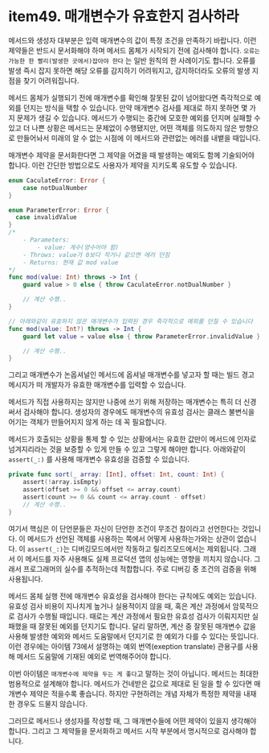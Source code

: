 # item49. 매개변수가 유효한지 검사하라

메서드와 생성자 대부분은 입력 매개변수의 값이 특정 조건을 만족하기 바랍니다. 이런 제약들은 반드시 문서화해야 하며 메서드 몸체가 시작되기 전에 검사해야 합니다. `오류는 가능한 한 빨리(발생한 곳에서)잡아야 한다` 는 일반 원칙의 한 사례이기도 합니다. 오류를 발생 즉시 잡지 못하면 해당 오류를 감지하기 어려워지고, 감지하더라도 오류의 발생 지점을 찾기 어려워집니다.

메서드 몸체가 실행되기 전에 매개변수를 확인해 잘못된 값이 넘어왔다면 즉각적으로 예외를 던지는 방식을 택할 수 있습니다. 만약 매개변수 검사를 제대로 하지 못하면 몇 가지 문제가 생길 수 있습니다. 메서드가 수행되는 중간에 모호한 예외를 던지며 실패할 수 있고 더 나쁜 상황은 메서드는 문제없이 수행됐지만, 어떤 객체를 의도하지 않은 방향으로 만들어놔서 미래의 알 수 없는 시점에 이 메서드와 관련없는 에러를 내뱉을 때입니다. 

매개변수 제약을 문서화한다면 그 제약을 어겼을 때 발생하는 예외도 함께 기술되어야 합니다. 이런 간단한 방법으로도 사용자가 제약을 지키도록 유도할 수 있습니다.

```swift
enum CaculateError: Error {
    case notDualNumber
}

enum ParameterError: Error {
  case invalidValue
}
/*
	- Parameters:
		- value: 계수(양수어야 함)
	- Throws: value가 0보다 작거나 같으면 에러 던짐
	- Returns: 현재 값 mod value
*/
func mod(value: Int) throws -> Int {
    guard value > 0 else { throw CaculateError.notDualNumber }

    // 계산 수행..
}

// 아래와같이 유효하지 않은 매개변수가 입력된 경우 즉각적으로 예외를 던질 수 있습니다
func mod(value: Int?) throws -> Int {
    guard let value = value else { throw ParameterError.invalidValue }

    // 계산 수행..
}
```



그리고 매개변수가 논옵셔널인 메서드에 옵셔널 매개변수를 넣고자 할 때는 빌드 경고 메시지가 떠 개발자가 유효한 매개변수를 입력할 수 있습니다. 

메서드가 직접 사용하지는 않지만 나중에 쓰기 위해 저장하는 매개변수는 특히 더 신경써서 검사해야 합니다. 생성자의 경우에도 매개변수의 유효성 검사는 클래스 불변식을 어기는 객체가 만들어지지 않게 하는 데 꼭 필요합니다.

메서드가 호출되는 상황을 통제 할 수 있는 상황에서는 유효한 값만이 메서드에 인자로 넘겨지리라는 것을 보증할 수 있게 만들 수 있고 그렇게 해야만 합니다. 아래와같이 `assert(_:)` 를 사용해 매개변수 유효성을 검증할 수 있습니다.

```swift
private func sort(_ array: [Int], offset: Int, count: Int) {
    assert(!array.isEmpty)
    assert(offset >= 0 && offset <= array.count)
    assert(count >= 0 && count <= array.count - offset)
    // 계산 수행..
}
```

여기서 핵심은 이 단언문들은 자신이 단언한 조건이 무조건 참이라고 선언한다는 것입니다. 이 메서드가 선언된 객체를 사용하는 쪽에서 어떻게 사용하는가와는 상관이 없습니다. 이 `assert(_:)`는 디버깅모드에서만 작동하고 릴리즈모드에서는 제외됩니다. 그래서 이 메서드를 자주 사용해도 실제 프로덕션 앱의 성능에는 영향을 끼치지 않습니다. 그래서 프로그래머의 실수를 추적하는데 적합합니다. 주로 디버깅 중 조건의 검증을 위해 사용됩니다.

메서드 몸체 실행 전에 매개변수 유효성을 검사해야 한다는 규칙에도 예외는 있습니다. 유효성 검사 비용이 지나치게 높거나 실용적이지 않을 때, 혹은 계산 과정에서 암묵적으로 검사가 수행될 때입니다. 때로는 계산 과정에서 필요한 유효성 검사가 이뤄지지만 실패했을 때 잘못된 예외를 던지기도 합니다. 달리 말하면, 계산 중 잘못된 매개변수 값을 사용해 발생한 예외와 메서드 도움말에서 던지기로 한 예외가 다를 수 있다는 뜻입니다. 이런 경우에는 아이템 73에서 설명하는 예외 번역(exeption translate) 관용구를 사용해 메서드 도움말에 기재된 예외로 번역해주어야 합니다.

이번 아이템은 `매개변수에 제약을 두는 게 좋다`고 말하는 것이 아닙니다. 메서드는 최대한 범용적으로 설계해야 합니다. 메서드가 건네받은 값으로 제대로 된 일을 할 수 있다면 매개변수 제약은 적을수록 좋습니다. 하지만 구현하려는 개념 자체가 특정한 제약을 내재한 경우도 드물지 않습니다.

그러므로 메서드나 생성자를 작성할 때, 그 매개변수들에 어떤 제약이 있을지 생각해야 합니다. 그리고 그 제약들을 문서화하고 메서드 시작 부분에서 명시적으로 검사해야 합니다.